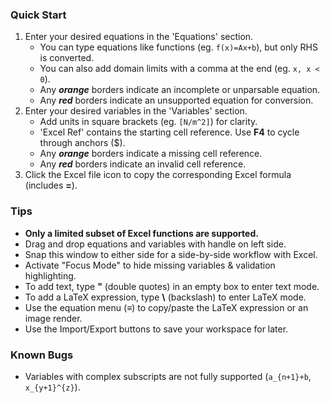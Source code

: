 ### Quick Start
1. Enter your desired equations in the 'Equations' section.
   - You can type equations like functions (eg. `f(x)=Ax+b`), but only RHS is converted.
   - You can also add domain limits with a comma at the end (eg. `x, x < 0`).
   - Any ***orange*** borders indicate an incomplete or unparsable equation.
   - Any ***red*** borders indicate an unsupported equation for conversion.
2. Enter your desired variables in the 'Variables' section.
   - Add units in square brackets (eg. `[N/m^2]`) for clarity.
   - 'Excel Ref' contains the starting cell reference. Use **F4** to cycle through anchors ($).
   - Any ***orange*** borders indicate a missing cell reference.
   - Any ***red*** borders indicate an invalid cell reference.
3. Click the Excel file icon to copy the corresponding Excel formula (includes **=**).

### Tips
- **Only a limited subset of Excel functions are supported.**
- Drag and drop equations and variables with handle on left side.
- Snap this window to either side for a side-by-side workflow with Excel.
- Activate "Focus Mode" to hide missing variables & validation highlighting.
- To add text, type **"** (double quotes) in an empty box to enter text mode.
- To add a LaTeX expression, type **\\** (backslash) to enter LaTeX mode.
- Use the equation menu (≡) to copy/paste the LaTeX expression or an image render.
- Use the Import/Export buttons to save your workspace for later.

### Known Bugs
- Variables with complex subscripts are not fully supported (`a_{n+1}+b`, `x_{y+1}^{z}`).
